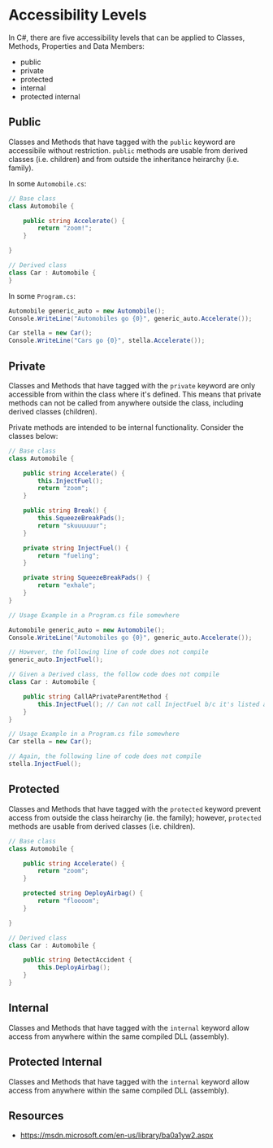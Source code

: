 # Accessibility Levels

In C#, there are five accessibility levels that can be applied to Classes, Methods, Properties and Data Members:

- public
- private
- protected
- internal
- protected internal

## Public

Classes and Methods that have tagged with the `public` keyword are accessibile without restriction. `public` methods are usable from derived classes (i.e. children) and from outside the inheritance heirarchy (i.e. family).

In some `Automobile.cs`:

```c#
// Base class
class Automobile {

    public string Accelerate() {
        return "zoom!";
    }

}

// Derived class
class Car : Automobile {
}
```

In some `Program.cs`:

```c#
Automobile generic_auto = new Automobile();
Console.WriteLine("Automobiles go {0}", generic_auto.Accelerate());

Car stella = new Car();
Console.WriteLine("Cars go {0}", stella.Accelerate());
```

## Private

Classes and Methods that have tagged with the `private` keyword are only accessible from within the class where it's defined. This means that private methods can not be called from anywhere outside the class, including derived classes (children).

Private methods are intended to be internal functionality. Consider the classes below:


```c#
// Base class
class Automobile {

    public string Accelerate() {
        this.InjectFuel();
        return "zoom";
    }

    public string Break() {
        this.SqueezeBreakPads();
        return "skuuuuuur";
    }

    private string InjectFuel() {
        return "fueling";
    }

    private string SqueezeBreakPads() {
        return "exhale";
    }
}

// Usage Example in a Program.cs file somewhere

Automobile generic_auto = new Automobile();
Console.WriteLine("Automobiles go {0}", generic_auto.Accelerate());

// However, the following line of code does not compile
generic_auto.InjectFuel();
```


```c#
// Given a Derived class, the follow code does not compile
class Car : Automobile {

    public string CallAPrivateParentMethod {
        this.InjectFuel(); // Can not call InjectFuel b/c it's listed as private its parent class, Automobile
    }
}

// Usage Example in a Program.cs file somewhere
Car stella = new Car();

// Again, the following line of code does not compile
stella.InjectFuel();
```

## Protected

Classes and Methods that have tagged with the `protected` keyword prevent access from outside the class heirarchy (ie. the family); however, `protected` methods are usable from derived classes (i.e. children).

```c#
// Base class
class Automobile {

    public string Accelerate() {
        return "zoom";
    }

    protected string DeployAirbag() {
        return "floooom";
    }

}

// Derived class
class Car : Automobile {

    public string DetectAccident {
        this.DeployAirbag();
    }
}


```


## Internal

Classes and Methods that have tagged with the `internal` keyword allow access from anywhere within the same compiled DLL (assembly).


## Protected Internal

Classes and Methods that have tagged with the `internal` keyword allow access from anywhere within the same compiled DLL (assembly).


## Resources
* https://msdn.microsoft.com/en-us/library/ba0a1yw2.aspx
